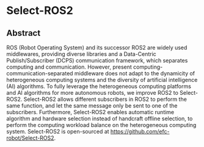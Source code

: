 # Select-ROS2
## Abstract
ROS (Robot Operating System) and its successor ROS2 are widely used middlewares, providing diverse libraries and a Data-Centric Publish/Subscriber (DCPS) communication framework, which separates computing and communication.
However, present computing-communication-separated middleware does not adapt to the dynamicity of heterogeneous computing systems and the diversity of artificial intelligence (AI) algorithms.
To fully leverage the heterogeneous computing platforms and AI algorithms for more autonomous robots, we improve ROS2 to Select-ROS2.
Select-ROS2 allows different subscribers in ROS2 to perform the same function, and let the same message only be sent to one of the subscribers.
Furthermore, Select-ROS2 enables automatic runtime algorithm and hardware selection instead of handcraft offline selection, to perform the computing workload balance on the heterogeneous computing system.
Select-ROS2 is open-sourced at https://github.com/efc-robot/Select-ROS2.

